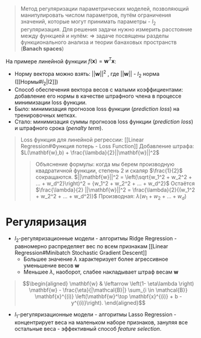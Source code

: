 > Метод регуляризации параметрических моделей, позволяющий манипулировать числом параметров, путём ограничения значений, которые могут принимать параметры - $l_2$ регуляризация.
> Для решения задачи нужно измерить расстояние между функцией и нулём:
> => задаче посвящены разделы функционального анализа и теории банаховых пространств (**Banach spaces**)

На примере линейной функции $f(\mathbf{x}) = \mathbf{w}^T\mathbf{x}$:
- Норму вектора можно взять: $||\mathbf{w}||^2$ , где $||\mathbf{w}||$ - $l_2$ норма ([[Нормы#$l_2$|l2]])
- Способ обеспечения вектора весов с малыми коэффициентами: добавление его нормы в качестве штрафного члена в процессе минимизации loss функции. 
- Было: минимизация прогнозов loss функции (*prediction loss*) на тренировочных метках.
- Стало: минимизация суммы прогнозов loss функции (*prediction loss*) и штрафного срока (*penalty term*).
> Loss функция для линейной регрессии: [[Linear Regression#Функция потерь - Loss Function]]
> Добавление штрафа: $L(\mathbf{w},b) + \frac{\lambda}{2}||\mathbf{w}||^2$
>> Объяснение формулы: когда мы берем производную квадратичной функции, степень 2 и скаляр $\frac{1}{2}$ сокращаются. $||\mathbf{w}||^2 = \left(\sqrt{w_1^2 + w_2^2 + ... + w_d^2}\right)^2 = {w_1^2 + w_2^2 + ... + w_d^2}$ Остаётся $\frac{\lambda}{2} ||\mathbf{w}||^2 = \frac{\lambda}{2}{(w_1^2 + w_2^2 + ... + w_d^2)}$
>> Производная: $\lambda(w_1 + w_2 + ... +w_d )$

# Регуляризация
- $l_2$-регуляризационные модели - алгоритмы Ridge Regression - равномерно распределяет вес по всем признакам [[Linear Regression#Minibatch Stochastic Gradient Descent]]
	- Большее значение $\lambda$ характеризует более агрессивное уменьшение весов $\mathbf{w}$
	- Меньшее $\lambda$, наоборот, слабее накладывает штраф весам $\mathbf{w}$
> $$\begin{aligned}
\mathbf{w} & \leftarrow \left(1- \eta\lambda \right) \mathbf{w} - \frac{\eta}{|\mathcal{B}|} \sum_{i \in \mathcal{B}} \mathbf{x}^{(i)} \left(\mathbf{w}^\top \mathbf{x}^{(i)} + b - y^{(i)}\right).
\end{aligned}$$
- $l_1$-регуляризационные модели - алгоритмы Lasso Regression - концентрирует веса на маленьком наборе признаков, зануляя все остальные веса - эффективный способ *feature selection*.